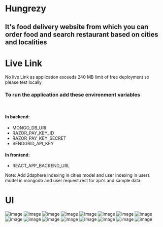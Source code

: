 # Hungrezy

<h2>It's food delivery website from which you can order food and search restaurant based on cities and localities</h2>

# Live Link
No live Link as application exceeds 240 MB limit of free deployment so please test locally

<h3>To run the application add these environment variables</h3><br>
<h4>In backend:</h4>
<ul>
<li>MONGO_DB_URI</li>
<li>RAZOR_PAY_KEY_ID</li>
<li>RAZOR_PAY_KEY_SECRET</li>
<li>SENDGRID_API_KEY</li>
</ul>
<h4>In frontend:</h4>
<ul><li>REACT_APP_BACKEND_URL</li></ul>

Note: Add 2dsphere indexing in cities model and user indexing in users model in mongodb and user request.rest for api's and sample data


# UI


![image](https://github.com/kratos-090/Hungrezy/assets/64844155/a39d5ee8-1893-41a3-9827-40dc3a725f5a)
![image](https://github.com/kratos-090/Hungrezy/assets/64844155/ab283a79-c4a1-41eb-8d63-a507148bf4ec)
![image](https://github.com/kratos-090/Hungrezy/assets/64844155/b37dc823-0d4a-4e64-9164-03cd239ea2a3)
![image](https://github.com/kratos-090/Hungrezy/assets/64844155/fa41e216-0965-4428-b10e-b7fb881f8386)
![image](https://github.com/kratos-090/Hungrezy/assets/64844155/4e621da1-499f-41bc-ab26-9286b7061dcd)
![image](https://github.com/kratos-090/Hungrezy/assets/64844155/fdb53f33-37c4-4c7e-b08d-911ec66448e9)
![image](https://github.com/kratos-090/Hungrezy/assets/64844155/6c084c47-9c95-49c2-a0d0-03dbd1df416a)
![image](https://github.com/kratos-090/Hungrezy/assets/64844155/da451d14-0912-489d-9da7-4d18610785ca)
![image](https://github.com/kratos-090/Hungrezy/assets/64844155/a699830f-aa73-4136-b4d2-489fd7152a16)
![image](https://github.com/kratos-090/Hungrezy/assets/64844155/72c2acf3-692f-4e0b-9496-cab4b231aa5b)
![image](https://github.com/kratos-090/Hungrezy/assets/64844155/041aa0b4-a0d9-4d9d-8ae5-103bcd8e92ac)
![image](https://github.com/kratos-090/Hungrezy/assets/64844155/148f0f6b-102d-4af4-905f-fb65516f3fff)
![image](https://github.com/kratos-090/Hungrezy/assets/64844155/8d0bf6b3-1920-43b0-a785-8568d93b0acc)
![image](https://github.com/kratos-090/Hungrezy/assets/64844155/0a4a7897-8554-4f87-8cc4-743171b8d91b)
![image](https://github.com/kratos-090/Hungrezy/assets/64844155/0be43f0f-8f13-4aa2-81b0-b2669b7bfd74)
![image](https://github.com/kratos-090/Hungrezy/assets/64844155/64e14e9b-c8e9-4247-bba6-7d06dfaf590c)





